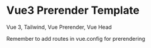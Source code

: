 # Vue3 Prerender Template
Vue 3, Tailwind, Vue Prerender, Vue Head

Remember to add routes in vue.config for prerendering